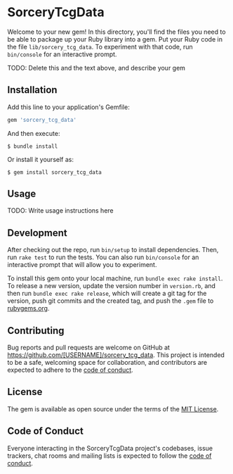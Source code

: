 # SorceryTcgData

Welcome to your new gem! In this directory, you'll find the files you need to be able to package up your Ruby library into a gem. Put your Ruby code in the file `lib/sorcery_tcg_data`. To experiment with that code, run `bin/console` for an interactive prompt.

TODO: Delete this and the text above, and describe your gem

## Installation

Add this line to your application's Gemfile:

```ruby
gem 'sorcery_tcg_data'
```

And then execute:

    $ bundle install

Or install it yourself as:

    $ gem install sorcery_tcg_data

## Usage

TODO: Write usage instructions here

## Development

After checking out the repo, run `bin/setup` to install dependencies. Then, run `rake test` to run the tests. You can also run `bin/console` for an interactive prompt that will allow you to experiment.

To install this gem onto your local machine, run `bundle exec rake install`. To release a new version, update the version number in `version.rb`, and then run `bundle exec rake release`, which will create a git tag for the version, push git commits and the created tag, and push the `.gem` file to [rubygems.org](https://rubygems.org).

## Contributing

Bug reports and pull requests are welcome on GitHub at https://github.com/[USERNAME]/sorcery_tcg_data. This project is intended to be a safe, welcoming space for collaboration, and contributors are expected to adhere to the [code of conduct](https://github.com/[USERNAME]/sorcery_tcg_data/blob/master/CODE_OF_CONDUCT.md).

## License

The gem is available as open source under the terms of the [MIT License](https://opensource.org/licenses/MIT).

## Code of Conduct

Everyone interacting in the SorceryTcgData project's codebases, issue trackers, chat rooms and mailing lists is expected to follow the [code of conduct](https://github.com/[USERNAME]/sorcery_tcg_data/blob/master/CODE_OF_CONDUCT.md).
